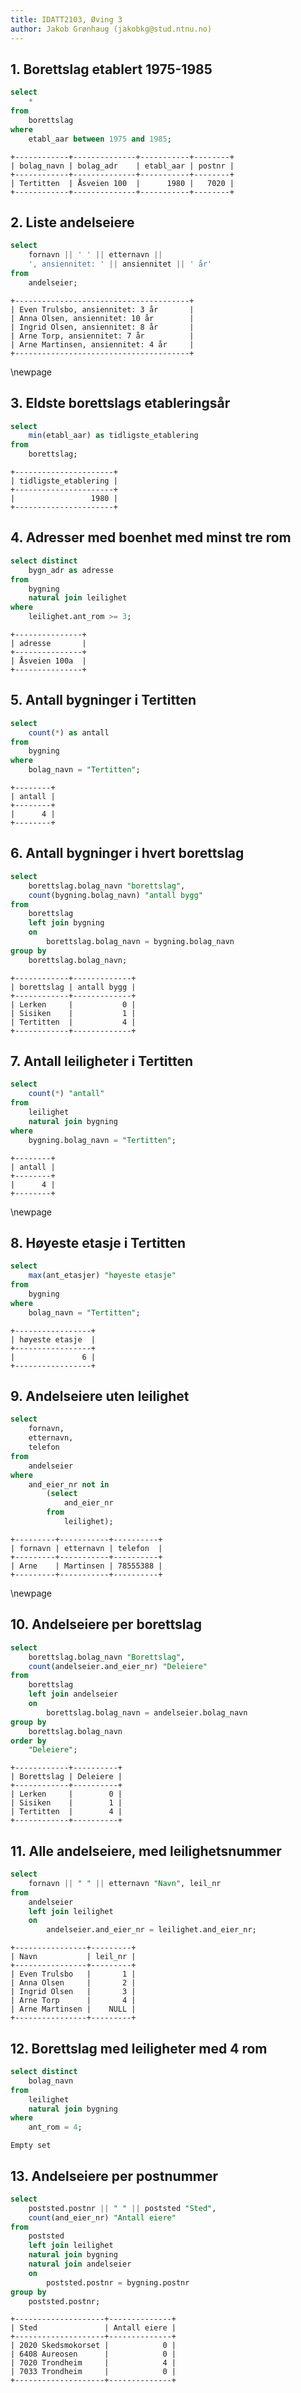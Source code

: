 ```yaml
---
title: IDATT2103, Øving 3
author: Jakob Grønhaug (jakobkg@stud.ntnu.no)
---
```


## 1. Borettslag etablert 1975-1985
```sql
select
    *
from
    borettslag
where
    etabl_aar between 1975 and 1985;
```

```
+------------+--------------+-----------+--------+
| bolag_navn | bolag_adr    | etabl_aar | postnr |
+------------+--------------+-----------+--------+
| Tertitten  | Åsveien 100  |      1980 |   7020 |
+------------+--------------+-----------+--------+
```

## 2. Liste andelseiere

```sql
select
    fornavn || ' ' || etternavn ||
    ', ansiennitet: ' || ansiennitet || ' år'
from
    andelseier;
```

```
+---------------------------------------+
| Even Trulsbo, ansiennitet: 3 år       |
| Anna Olsen, ansiennitet: 10 år        |
| Ingrid Olsen, ansiennitet: 8 år       |
| Arne Torp, ansiennitet: 7 år          |
| Arne Martinsen, ansiennitet: 4 år     |
+---------------------------------------+
```

\newpage

## 3. Eldste borettslags etableringsår

```sql
select
    min(etabl_aar) as tidligste_etablering
from
    borettslag;
```

```
+----------------------+
| tidligste_etablering |
+----------------------+
|                 1980 |
+----------------------+
```

## 4. Adresser med boenhet med minst tre rom

```sql
select distinct
    bygn_adr as adresse
from
    bygning
    natural join leilighet
where
    leilighet.ant_rom >= 3;
```

```
+---------------+
| adresse       |
+---------------+
| Åsveien 100a  |
+---------------+
```

## 5. Antall bygninger i Tertitten

```sql
select
    count(*) as antall
from
    bygning
where
    bolag_navn = "Tertitten";
```

```
+--------+
| antall |
+--------+
|      4 |
+--------+
```

## 6. Antall bygninger i hvert borettslag

```sql
select
    borettslag.bolag_navn "borettslag",
    count(bygning.bolag_navn) "antall bygg"
from
    borettslag
    left join bygning
    on
        borettslag.bolag_navn = bygning.bolag_navn
group by
    borettslag.bolag_navn;
```

```
+------------+-------------+
| borettslag | antall bygg |
+------------+-------------+
| Lerken     |           0 |
| Sisiken    |           1 |
| Tertitten  |           4 |
+------------+-------------+
```

## 7. Antall leiligheter i Tertitten

```sql
select
    count(*) "antall"
from
    leilighet
    natural join bygning
where
    bygning.bolag_navn = "Tertitten";
```

```
+--------+
| antall |
+--------+
|      4 |
+--------+
```

\newpage

## 8. Høyeste etasje i Tertitten

```sql
select
    max(ant_etasjer) "høyeste etasje"
from
    bygning
where
    bolag_navn = "Tertitten";
```

```
+-----------------+
| høyeste etasje  |
+-----------------+
|               6 |
+-----------------+
```

## 9. Andelseiere uten leilighet

```sql
select
    fornavn,
    etternavn,
    telefon
from
    andelseier
where
    and_eier_nr not in
        (select
            and_eier_nr
        from
            leilighet);
```

```
+---------+-----------+----------+
| fornavn | etternavn | telefon  |
+---------+-----------+----------+
| Arne    | Martinsen | 78555388 |
+---------+-----------+----------+
```

\newpage

## 10. Andelseiere per borettslag

```sql
select
    borettslag.bolag_navn "Borettslag",
    count(andelseier.and_eier_nr) "Deleiere"
from
    borettslag
    left join andelseier
    on
        borettslag.bolag_navn = andelseier.bolag_navn
group by
    borettslag.bolag_navn
order by
    "Deleiere";
```

```
+------------+----------+
| Borettslag | Deleiere |
+------------+----------+
| Lerken     |        0 |
| Sisiken    |        1 |
| Tertitten  |        4 |
+------------+----------+
```

## 11. Alle andelseiere, med leilighetsnummer

```sql
select
    fornavn || " " || etternavn "Navn", leil_nr
from
    andelseier
    left join leilighet
    on
        andelseier.and_eier_nr = leilighet.and_eier_nr;
```

```
+----------------+---------+
| Navn           | leil_nr |
+----------------+---------+
| Even Trulsbo   |       1 |
| Anna Olsen     |       2 |
| Ingrid Olsen   |       3 |
| Arne Torp      |       4 |
| Arne Martinsen |    NULL |
+----------------+---------+
```

## 12. Borettslag med leiligheter med 4 rom

```sql
select distinct
    bolag_navn
from
    leilighet
    natural join bygning
where
    ant_rom = 4;
```

```
Empty set
```

## 13. Andelseiere per postnummer

```sql
select
    poststed.postnr || " " || poststed "Sted",
    count(and_eier_nr) "Antall eiere"
from
    poststed
    left join leilighet
    natural join bygning
    natural join andelseier
    on
        poststed.postnr = bygning.postnr
group by
    poststed.postnr;
```

```
+--------------------+--------------+
| Sted               | Antall eiere |
+--------------------+--------------+
| 2020 Skedsmokorset |            0 |
| 6408 Aureosen      |            0 |
| 7020 Trondheim     |            4 |
| 7033 Trondheim     |            0 |
+--------------------+--------------+
```
